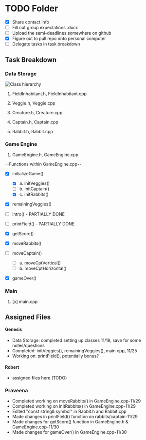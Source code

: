 # TODO Folder
- [x] Share contact info
- [ ] Fill out group expectations .docx
- [ ] Upload the semi-deadlines somewhere on github
- [x] Figure out to pull repo onto personal computer
- [ ] Delegate tasks in task breakdown

## Task Breakdown

### Data Storage

![Class hierarchy](https://cdn.discordapp.com/attachments/185554058436804609/1175187612584132748/image.png?ex=656a51c0&is=6557dcc0&hm=992e48ae99f00e21fe45d3a2ecdf077af2abdd5821957043e4de0900c5a29cc5&)

1. FieldInhabitant.h, FieldInhabitant.cpp

2. Veggie.h, Veggie.cpp

3. Creature.h, Creature.cpp

4. Captain.h, Captain.cpp

5. Rabbit.h, Rabbit.cpp

### Game Engine

1. GameEngine.h, GameEngine.cpp

--Functions within GameEngine.cpp--
- [x] initializeGame()
    - [x] a. initVeggies()
    - [ ] b. initCaptain()
    - [x] c. initRabbits()
- [x] remainingVeggies()
- [ ] intro() - PARTIALLY DONE
- [ ] printField() - PARTIALLY DONE
- [x] getScore()
- [x] moveRabbits()
- [ ] moveCaptain()
    - [ ] a. moveCptVertical()
    - [ ] b. moveCptHorizontal()
- [x] gameOver()


### Main

1. [x] main.cpp


## Assigned Files
#### Genesis
- Data Storage: completed setting up classes 11/19, save for some notes/questions 
- Completed: initVeggies(), remainingVeggies(), main.cpp, 11/25
- Working on: printField(), potentially bonus?

#### Robert
- assigned files here (TODO)

### Praveena
- Completed working on moveRabbits() in GameEngine.cpp-11/29
- Completed working on initRabbits() in GameEngine.cpp-11/29
- Edited "const string& symbol" in Rabbit.h and Rabbit.cpp
- Made changes in printField() function on rabbits/captain-11/29
- Made changes for getScore() function in GameEngine.h & GameEngine.cpp-11/30
- Made changes for gameOver() in GameEngine.cpp-11/30

